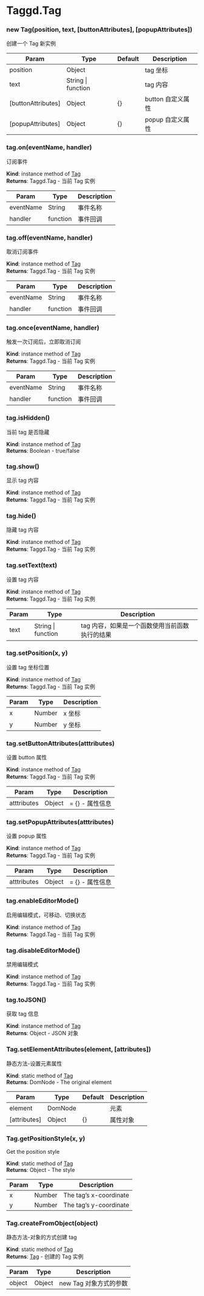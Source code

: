 # Taggd.Tag

### new Tag(position, text, [buttonAttributes], [popupAttributes])

创建一个 Tag 新实例

| Param              | Type               | Default | Description       |
| ------------------ | ------------------ | ------- | ----------------- |
| position           | Object             |         | tag 坐标          |
| text               | String \| function |         | tag 内容          |
| [buttonAttributes] | Object             | {}      | button 自定义属性 |
| [popupAttributes]  | Object             | {}      | popup 自定义属性  |

### tag.on(eventName, handler)

订阅事件

**Kind**: instance method of [Tag](#Tag)  
**Returns**: Taggd.Tag - 当前 Tag 实例

| Param     | Type     | Description |
| --------- | -------- | ----------- |
| eventName | String   | 事件名称    |
| handler   | function | 事件回调    |

### tag.off(eventName, handler)

取消订阅事件

**Kind**: instance method of [Tag](#Tag)  
**Returns**: Taggd.Tag - 当前 Tag 实例

| Param     | Type     | Description |
| --------- | -------- | ----------- |
| eventName | String   | 事件名称    |
| handler   | function | 事件回调    |

### tag.once(eventName, handler)

触发一次订阅后，立即取消订阅

**Kind**: instance method of [Tag](#Tag)  
**Returns**: Taggd.Tag - 当前 Tag 实例

| Param     | Type     | Description |
| --------- | -------- | ----------- |
| eventName | String   | 事件名称    |
| handler   | function | 事件回调    |

### tag.isHidden()

当前 tag 是否隐藏

**Kind**: instance method of [Tag](#Tag)  
**Returns**: Boolean - true/false

### tag.show()

显示 tag 内容

**Kind**: instance method of [Tag](#Tag)  
**Returns**: Taggd.Tag - 当前 Tag 实例

### tag.hide()

隐藏 tag 内容

**Kind**: instance method of [Tag](#Tag)  
**Returns**: Taggd.Tag - 当前 Tag 实例

### tag.setText(text)

设置 tag 内容

**Kind**: instance method of [Tag](#Tag)  
**Returns**: Taggd.Tag - 当前 Tag 实例

| Param | Type               | Description                                    |
| ----- | ------------------ | ---------------------------------------------- |
| text  | String \| function | tag 内容，如果是一个函数使用当前函数执行的结果 |

### tag.setPosition(x, y)

设置 tag 坐标位置

**Kind**: instance method of [Tag](#Tag)  
**Returns**: Taggd.Tag - 当前 Tag 实例

| Param | Type   | Description |
| ----- | ------ | ----------- |
| x     | Number | x 坐标      |
| y     | Number | y 坐标      |

### tag.setButtonAttributes(atttributes)

设置 button 属性

**Kind**: instance method of [Tag](#Tag)  
**Returns**: Taggd.Tag - 当前 Tag 实例

| Param       | Type   | Description     |
| ----------- | ------ | --------------- |
| atttributes | Object | = {} - 属性信息 |

### tag.setPopupAttributes(atttributes)

设置 popup 属性

**Kind**: instance method of [Tag](#Tag)  
**Returns**: Taggd.Tag - 当前 Tag 实例

| Param       | Type   | Description     |
| ----------- | ------ | --------------- |
| atttributes | Object | = {} - 属性信息 |

### tag.enableEditorMode()

启用编辑模式，可移动、切换状态

**Kind**: instance method of [Tag](#Tag)  
**Returns**: Taggd.Tag - 当前 Tag 实例

### tag.disableEditorMode()

禁用编辑模式

**Kind**: instance method of [Tag](#Tag)  
**Returns**: Taggd.Tag - 当前 Tag 实例

### tag.toJSON()

获取 tag 信息

**Kind**: instance method of [Tag](#Tag)  
**Returns**: Object - JSON 对象

### Tag.setElementAttributes(element, [attributes])

静态方法-设置元素属性

**Kind**: static method of [Tag](#Tag)  
**Returns**: DomNode - The original element

| Param        | Type    | Default | Description |
| ------------ | ------- | ------- | ----------- |
| element      | DomNode |         | 元素        |
| [attributes] | Object  | {}      | 属性对象    |

### Tag.getPositionStyle(x, y)

Get the position style

**Kind**: static method of [Tag](#Tag)  
**Returns**: Object - The style

| Param | Type   | Description            |
| ----- | ------ | ---------------------- |
| x     | Number | The tag’s x-coordinate |
| y     | Number | The tag’s y-coordinate |

### Tag.createFromObject(object)

静态方法-对象的方式创建 tag

**Kind**: static method of [Tag](#Tag)  
**Returns**: [Tag](#Tag) - 创建的 Tag 实例

| Param  | Type   | Description            |
| ------ | ------ | ---------------------- |
| object | Object | new Tag 对象方式的参数 |
